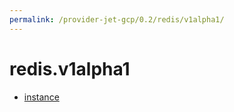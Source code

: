 ```yaml
---
permalink: /provider-jet-gcp/0.2/redis/v1alpha1/
---
```


# redis.v1alpha1



* [instance](instance.md)